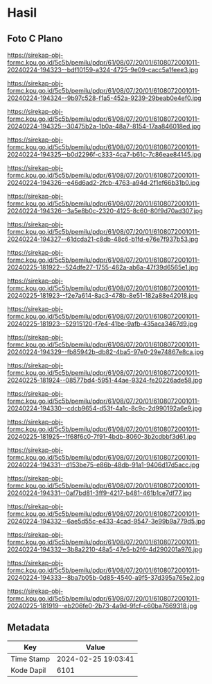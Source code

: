 # Hasil

## Foto C Plano

https://sirekap-obj-formc.kpu.go.id/5c5b/pemilu/pdpr/61/08/07/20/01/6108072001011-20240224-194323--bdf10159-a324-4725-9e09-cacc5a1feee3.jpg

https://sirekap-obj-formc.kpu.go.id/5c5b/pemilu/pdpr/61/08/07/20/01/6108072001011-20240224-194324--9b97c528-f1a5-452a-9239-29beab0e4ef0.jpg

https://sirekap-obj-formc.kpu.go.id/5c5b/pemilu/pdpr/61/08/07/20/01/6108072001011-20240224-194325--30475b2a-1b0a-48a7-8154-17aa846018ed.jpg

https://sirekap-obj-formc.kpu.go.id/5c5b/pemilu/pdpr/61/08/07/20/01/6108072001011-20240224-194325--b0d2296f-c333-4ca7-b61c-7c86eae84145.jpg

https://sirekap-obj-formc.kpu.go.id/5c5b/pemilu/pdpr/61/08/07/20/01/6108072001011-20240224-194326--e46d6ad2-2fcb-4763-a94d-2f1ef66b31b0.jpg

https://sirekap-obj-formc.kpu.go.id/5c5b/pemilu/pdpr/61/08/07/20/01/6108072001011-20240224-194326--3a5e8b0c-2320-4125-8c60-80f9d70ad307.jpg

https://sirekap-obj-formc.kpu.go.id/5c5b/pemilu/pdpr/61/08/07/20/01/6108072001011-20240224-194327--61dcda21-c8db-48c6-b1fd-e76e7f937b53.jpg

https://sirekap-obj-formc.kpu.go.id/5c5b/pemilu/pdpr/61/08/07/20/01/6108072001011-20240225-181922--524dfe27-1755-462a-ab6a-47f39d6565e1.jpg

https://sirekap-obj-formc.kpu.go.id/5c5b/pemilu/pdpr/61/08/07/20/01/6108072001011-20240225-181923--f2e7a614-8ac3-478b-8e51-182a88e42018.jpg

https://sirekap-obj-formc.kpu.go.id/5c5b/pemilu/pdpr/61/08/07/20/01/6108072001011-20240225-181923--52915120-f7e4-41be-9afb-435aca3467d9.jpg

https://sirekap-obj-formc.kpu.go.id/5c5b/pemilu/pdpr/61/08/07/20/01/6108072001011-20240224-194329--fb85942b-db82-4ba5-97e0-29e74867e8ca.jpg

https://sirekap-obj-formc.kpu.go.id/5c5b/pemilu/pdpr/61/08/07/20/01/6108072001011-20240225-181924--08577bd4-5951-44ae-9324-fe20226ade58.jpg

https://sirekap-obj-formc.kpu.go.id/5c5b/pemilu/pdpr/61/08/07/20/01/6108072001011-20240224-194330--cdcb9654-d53f-4a1c-8c9c-2d990192a6e9.jpg

https://sirekap-obj-formc.kpu.go.id/5c5b/pemilu/pdpr/61/08/07/20/01/6108072001011-20240225-181925--1f68f6c0-7f91-4bdb-8060-3b2cdbbf3d61.jpg

https://sirekap-obj-formc.kpu.go.id/5c5b/pemilu/pdpr/61/08/07/20/01/6108072001011-20240224-194331--d153be75-e86b-48db-91a1-9406d17d5acc.jpg

https://sirekap-obj-formc.kpu.go.id/5c5b/pemilu/pdpr/61/08/07/20/01/6108072001011-20240224-194331--0af7bd81-3ff9-4217-b481-461b1ce7df77.jpg

https://sirekap-obj-formc.kpu.go.id/5c5b/pemilu/pdpr/61/08/07/20/01/6108072001011-20240224-194332--6ae5d55c-e433-4cad-9547-3e99b9a779d5.jpg

https://sirekap-obj-formc.kpu.go.id/5c5b/pemilu/pdpr/61/08/07/20/01/6108072001011-20240224-194332--3b8a2210-48a5-47e5-b2f6-4d290201a976.jpg

https://sirekap-obj-formc.kpu.go.id/5c5b/pemilu/pdpr/61/08/07/20/01/6108072001011-20240224-194333--8ba7b05b-0d85-4540-a9f5-37d395a765e2.jpg

https://sirekap-obj-formc.kpu.go.id/5c5b/pemilu/pdpr/61/08/07/20/01/6108072001011-20240225-181919--eb206fe0-2b73-4a9d-9fcf-c60ba7669318.jpg


## Metadata

| Key        | Value               |
| ---------- | ------------------- |
| Time Stamp | 2024-02-25 19:03:41 |
| Kode Dapil | 6101                |



